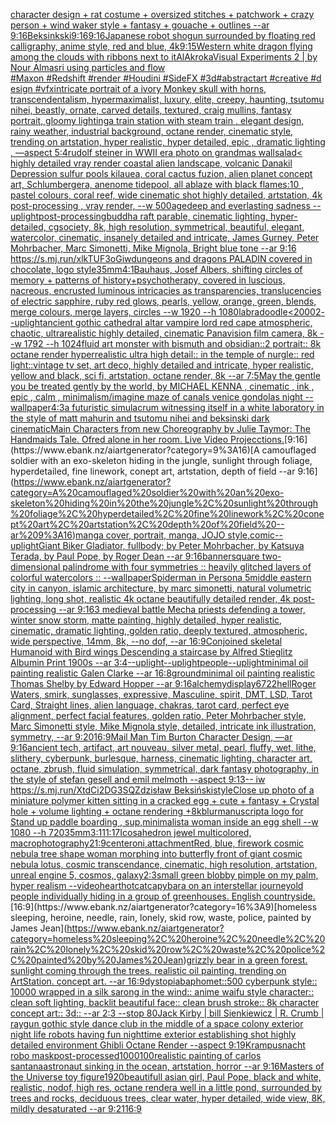 [character design + rat costume + oversized stitches + patchwork + crazy person + wind waker style + fantasy + gouache + outlines --ar 9:16](https://www.ebank.nz/aiartgenerator?category=character%20design%20%2B%20rat%20costume%20%2B%20oversized%20stitches%20%2B%20patchwork%20%2B%20crazy%20person%20%2B%20wind%20waker%20style%20%2B%20fantasy%20%2B%20gouache%20%2B%20outlines%20--ar%209%3A16)[Beksinkski](https://www.ebank.nz/aiartgenerator?category=Beksinkski)[9:16](https://www.ebank.nz/aiartgenerator?category=9%3A16)[9:16](https://www.ebank.nz/aiartgenerator?category=9%3A16)[Japanese robot shogun surrounded by floating red calligraphy, anime style, red and blue, 4k](https://www.ebank.nz/aiartgenerator?category=Japanese%20robot%20shogun%20surrounded%20by%20floating%20red%20calligraphy%2C%20anime%20style%2C%20red%20and%20blue%2C%204k)[9:15](https://www.ebank.nz/aiartgenerator?category=9%3A15)[Western white dragon flying among the clouds with ribbons next to it](https://www.ebank.nz/aiartgenerator?category=Western%20white%20dragon%20flying%20among%20the%20clouds%20with%20ribbons%20next%20to%20it)[AlAkroka](https://www.ebank.nz/aiartgenerator?category=AlAkroka)[Visual Experiments 2 | by Nour Almasri using particles and flow #Maxon #Redshift #render #Houdini #SideFX #3d#abstractart #creative #design #vfx](https://www.ebank.nz/aiartgenerator?category=Visual%20Experiments%202%20%7C%20by%20Nour%20Almasri%20using%20particles%20and%20flow%20%23Maxon%C2%A0%23Redshift%C2%A0%23render%C2%A0%23Houdini%C2%A0%23SideFX%C2%A0%233d%23abstractart%C2%A0%23creative%C2%A0%23design%C2%A0%23vfx)[intricate portrait of a ivory Monkey skull with horns, transcendentalism, hypermaximalist, luxury, elite, creepy, haunting, tsutomu nihei, beastly, ornate, carved details, textured, craig mullins, fantasy portrait, gloomy lighting](https://www.ebank.nz/aiartgenerator?category=intricate%20portrait%20of%20a%20ivory%20Monkey%20skull%20with%20horns%2C%20transcendentalism%2C%20hypermaximalist%2C%20luxury%2C%20elite%2C%20creepy%2C%20haunting%2C%20tsutomu%20nihei%2C%20beastly%2C%20ornate%2C%20carved%20details%2C%20textured%2C%20craig%20mullins%2C%20fantasy%20portrait%2C%20gloomy%20lighting)[a train station with steam train , elegant design, rainy weather, industrial background, octane render, cinematic style, trending on artstation, hyper realistic, hyper detailed, epic , dramatic lighting , —aspect 5:4](https://www.ebank.nz/aiartgenerator?category=a%20train%20station%20with%20steam%20train%20%2C%20elegant%20design%2C%20rainy%20weather%2C%20industrial%20background%2C%20octane%20render%2C%20cinematic%20style%2C%20trending%20on%20artstation%2C%20hyper%20realistic%2C%20hyper%20detailed%2C%20epic%20%2C%20dramatic%20lighting%20%2C%20%E2%80%94aspect%205%3A4)[rudolf steiner in WWII era photo on grandmas wall](https://www.ebank.nz/aiartgenerator?category=rudolf%20steiner%20in%20WWII%20era%20photo%20on%20grandmas%20wall)[salad](https://www.ebank.nz/aiartgenerator?category=salad)[< highly detailed vray render coastal alien landscape, volcanic Danakil Depression sulfur pools kilauea, coral cactus fuzion, alien planet concept art, Schlumbergera, anenome tidepool, all ablaze with black flames:10 , pastel colours, coral reef, wide cinematic shot highly detailed, artstation, 4k post-processing , vray render, --w 500](https://www.ebank.nz/aiartgenerator?category=%3C%20highly%20detailed%20vray%20render%20coastal%20alien%20landscape%2C%20volcanic%20Danakil%20Depression%20sulfur%20pools%20kilauea%2C%20coral%20cactus%20fuzion%2C%20alien%20planet%20concept%20art%2C%20Schlumbergera%2C%20anenome%20tidepool%2C%20all%20ablaze%20with%20black%20flames%3A10%20%2C%20pastel%20colours%2C%20coral%20reef%2C%20wide%20cinematic%20shot%20highly%20detailed%2C%20artstation%2C%204k%20post-processing%20%2C%20vray%20render%2C%20--w%20500)[age](https://www.ebank.nz/aiartgenerator?category=age)[deep and everlasting sadness --uplight](https://www.ebank.nz/aiartgenerator?category=deep%20and%20everlasting%20sadness%20--uplight)[post-processing](https://www.ebank.nz/aiartgenerator?category=post-processing)[buddha raft parable, cinematic lighting, hyper-detailed, cgsociety, 8k, high resolution, symmetrical, beautiful, elegant, watercolor, cinematic, insanely detailed and intricate, James Gurney, Peter Mohrbacher, Marc Simonetti, Mike Mignola, Bright blue tone --ar 9:16  <https://s.mj.run/xlkTUF3oGiw>](https://www.ebank.nz/aiartgenerator?category=buddha%20raft%20parable%2C%20cinematic%20lighting%2C%20hyper-detailed%2C%20cgsociety%2C%208k%2C%20high%20resolution%2C%20symmetrical%2C%20beautiful%2C%20elegant%2C%20watercolor%2C%20cinematic%2C%20insanely%20detailed%20and%20intricate%2C%20James%20Gurney%2C%20Peter%20Mohrbacher%2C%20Marc%20Simonetti%2C%20Mike%20Mignola%2C%20Bright%20blue%20tone%20--ar%209%3A16%20%20%3Chttps%3A//s.mj.run/xlkTUF3oGiw%3E)[dungeons and dragons PALADIN covered in chocolate, logo style](https://www.ebank.nz/aiartgenerator?category=dungeons%20and%20dragons%20PALADIN%20covered%20in%20chocolate%2C%20logo%20style)[35mm](https://www.ebank.nz/aiartgenerator?category=35mm)[4:1](https://www.ebank.nz/aiartgenerator?category=4%3A1)[Bauhaus, Josef Albers,  shifting circles of memory + patterns of history+psychotherapy, covered in luscious, nacreous, encrusted luminous intricacies as transparencies, translucencies of electric sapphire, ruby red glows, pearls, yellow, orange, green, blends, merge colours, merge layers, circles  --w 1920 --h 1080](https://www.ebank.nz/aiartgenerator?category=Bauhaus%2C%20Josef%20Albers%2C%20%20shifting%20circles%20of%20memory%20%2B%20patterns%20of%20history%2Bpsychotherapy%2C%20covered%20in%20luscious%2C%20nacreous%2C%20encrusted%20luminous%20intricacies%20as%20transparencies%2C%20translucencies%20of%20electric%20sapphire%2C%20ruby%20red%20glows%2C%20pearls%2C%20yellow%2C%20orange%2C%20green%2C%20blends%2C%20merge%20colours%2C%20merge%20layers%2C%20circles%20%20--w%201920%20--h%201080)[labradoodle](https://www.ebank.nz/aiartgenerator?category=labradoodle)[<2000](https://www.ebank.nz/aiartgenerator?category=%3C2000)[2](https://www.ebank.nz/aiartgenerator?category=2)[--uplight](https://www.ebank.nz/aiartgenerator?category=--uplight)[ancient gothic cathedral altar vampire lord red cape atmospheric, chaotic, ultrarealistic highly detailed, cinematic Panavision film camera, 8k --w 1792 --h 1024](https://www.ebank.nz/aiartgenerator?category=ancient%20gothic%20cathedral%20altar%20vampire%20lord%20red%20cape%20atmospheric%2C%20chaotic%2C%20ultrarealistic%20highly%20detailed%2C%20cinematic%20Panavision%20film%20camera%2C%208k%20--w%201792%20--h%201024)[fluid art monster with bismuth and obsidian::2 portrait:: 8k octane render hyperrealistic ultra high detail:: in the temple of nurgle:: red light::](https://www.ebank.nz/aiartgenerator?category=fluid%20art%20monster%20with%20bismuth%20and%20obsidian%3A%3A2%20portrait%3A%3A%208k%20octane%20render%20hyperrealistic%20ultra%20high%20detail%3A%3A%20in%20the%20temple%20of%20nurgle%3A%3A%20red%20light%3A%3A)[vintage tv set, art deco, highly detailed and intricate, hyper realistic, yellow and black, sci fi, artstation, octane render, 8k --ar 7:5](https://www.ebank.nz/aiartgenerator?category=vintage%20tv%20set%2C%20art%20deco%2C%20highly%20detailed%20and%20intricate%2C%20hyper%20realistic%2C%20yellow%20and%20black%2C%20sci%20fi%2C%20artstation%2C%20octane%20render%2C%208k%20--ar%207%3A5)[May the gentle you be treated gently by the world, by MICHAEL KENNA , cinematic , ink , epic , calm , minimalism](https://www.ebank.nz/aiartgenerator?category=May%20the%20gentle%20you%20be%20treated%20gently%20by%20the%20world%2C%20by%20MICHAEL%20KENNA%20%2C%20cinematic%20%2C%20ink%20%2C%20epic%20%2C%20calm%20%2C%20minimalism)[/imagine maze of canals venice gondolas night --wallpaper](https://www.ebank.nz/aiartgenerator?category=/imagine%20maze%20of%20canals%20venice%20gondolas%20night%20--wallpaper)[4:3](https://www.ebank.nz/aiartgenerator?category=4%3A3)[a futuristic simulacrum witnessing itself in a white laboratory in the style of matt mahurin and tsutomu nihei and beksinski dark cinematic](https://www.ebank.nz/aiartgenerator?category=a%20futuristic%20simulacrum%20witnessing%20itself%20in%20a%20white%20laboratory%20in%20the%20style%20of%20matt%20mahurin%20and%20tsutomu%20nihei%20and%20beksinski%20dark%20cinematic)[Main Characters from new Choreography by Julie Taymor: The Handmaids Tale. Ofred alone in her room. Live Video Projecctions.](https://www.ebank.nz/aiartgenerator?category=Main%20Characters%20from%20new%20Choreography%20by%20Julie%20Taymor%3A%20The%20Handmaids%20Tale.%20Ofred%20alone%20in%20her%20room.%20Live%20Video%20Projecctions.)[9:16](https://www.ebank.nz/aiartgenerator?category=9%3A16)[A camouflaged soldier with an exo-skeleton hiding in the jungle, sunlight through foliage, hyperdetailed, fine linework, conept art, artstation, depth of field --ar 9:16](https://www.ebank.nz/aiartgenerator?category=A%20camouflaged%20soldier%20with%20an%20exo-skeleton%20hiding%20in%20the%20jungle%2C%20sunlight%20through%20foliage%2C%20hyperdetailed%2C%20fine%20linework%2C%20conept%20art%2C%20artstation%2C%20depth%20of%20field%20--ar%209%3A16)[manga cover, portrait, manga,  JOJO style,](https://www.ebank.nz/aiartgenerator?category=manga%20cover%2C%20portrait%2C%20manga%2C%20%20JOJO%20style%2C)[comic](https://www.ebank.nz/aiartgenerator?category=comic)[--uplight](https://www.ebank.nz/aiartgenerator?category=--uplight)[Giant Biker Gladiator, fullbody; by Peter Mohrbacher, by Katsuya Terada, by Paul Pope, by Roger Dean --ar 9:16](https://www.ebank.nz/aiartgenerator?category=Giant%20Biker%20Gladiator%2C%20fullbody%3B%20by%20Peter%20Mohrbacher%2C%20by%20Katsuya%20Terada%2C%20by%20Paul%20Pope%2C%20by%20Roger%20Dean%20--ar%209%3A16)[banner](https://www.ebank.nz/aiartgenerator?category=banner)[square two-dimensional palindrome with four symmetries :: heavily glitched layers of colorful watercolors :: --wallpaper](https://www.ebank.nz/aiartgenerator?category=square%20two-dimensional%20palindrome%20with%20four%20symmetries%20%3A%3A%20heavily%20glitched%20layers%20of%20colorful%20watercolors%20%3A%3A%20--wallpaper)[Spiderman in Persona 5](https://www.ebank.nz/aiartgenerator?category=Spiderman%20in%20Persona%205)[middle eastern city in canyon, islamic architecture, by marc simonetti, natural volumetric lighting, long shot, realistic 4k octane beautifully detailed render, 4k post-processing --ar 9:16](https://www.ebank.nz/aiartgenerator?category=middle%20eastern%20city%20in%20canyon%2C%20islamic%20architecture%2C%20by%20marc%20simonetti%2C%20natural%20volumetric%20lighting%2C%20long%20shot%2C%20realistic%204k%20octane%20beautifully%20detailed%20render%2C%204k%20post-processing%20--ar%209%3A16)[3 medieval battle Mecha priests defending a tower, winter snow storm, matte painting, highly detailed, hyper realistic, cinematic, dramatic lighting, golden ratio, deeply textured, atmospheric, wide perspective, 14mm, 8k, --no dof, --ar 16:9](https://www.ebank.nz/aiartgenerator?category=3%20medieval%20battle%20Mecha%20priests%20defending%20a%20tower%2C%20winter%20snow%20storm%2C%20matte%20painting%2C%20highly%20detailed%2C%20hyper%20realistic%2C%20cinematic%2C%20dramatic%20lighting%2C%20golden%20ratio%2C%20deeply%20textured%2C%20atmospheric%2C%20wide%20perspective%2C%2014mm%2C%208k%2C%20--no%20dof%2C%20--ar%2016%3A9)[Conjoined skeletal Humanoid with Bird wings Descending a staircase by Alfred Stieglitz Albumin Print 1900s --ar 3:4](https://www.ebank.nz/aiartgenerator?category=Conjoined%20skeletal%20Humanoid%20with%20Bird%20wings%20Descending%20a%20staircase%20by%20Alfred%20Stieglitz%20Albumin%20Print%201900s%20--ar%203%3A4)[--uplight](https://www.ebank.nz/aiartgenerator?category=--uplight)[--uplight](https://www.ebank.nz/aiartgenerator?category=--uplight)[people](https://www.ebank.nz/aiartgenerator?category=people)[--uplight](https://www.ebank.nz/aiartgenerator?category=--uplight)[minimal oil painting realistic Galen Clarke --ar 16:8](https://www.ebank.nz/aiartgenerator?category=minimal%20oil%20painting%20realistic%20Galen%20Clarke%20--ar%2016%3A8)[ground](https://www.ebank.nz/aiartgenerator?category=ground)[minimal oil painting realistic Thomas Shelby by Edward Hopper --ar 9:16](https://www.ebank.nz/aiartgenerator?category=minimal%20oil%20painting%20realistic%20Thomas%20Shelby%20by%20Edward%20Hopper%20--ar%209%3A16)[alchemy](https://www.ebank.nz/aiartgenerator?category=alchemy)[display](https://www.ebank.nz/aiartgenerator?category=display)[6722](https://www.ebank.nz/aiartgenerator?category=6722)[hell](https://www.ebank.nz/aiartgenerator?category=hell)[Roger Waters, smirk, sunglasses, expressive, Masculine, spirit, DMT, LSD, Tarot Card, Straight lines, alien language, chakras, tarot card, perfect eye alignment, perfect facial features, golden ratio, Peter Mohrbacher style, Marc Simonetti style, Mike Mignola style, detailed, intricate ink illustration, symmetry, --ar 9:20](https://www.ebank.nz/aiartgenerator?category=Roger%20Waters%2C%20smirk%2C%20sunglasses%2C%20expressive%2C%20Masculine%2C%20spirit%2C%20DMT%2C%20LSD%2C%20Tarot%20Card%2C%20Straight%20lines%2C%20alien%20language%2C%20chakras%2C%20tarot%20card%2C%20perfect%20eye%20alignment%2C%20perfect%20facial%20features%2C%20golden%20ratio%2C%20Peter%20Mohrbacher%20style%2C%20Marc%20Simonetti%20style%2C%20Mike%20Mignola%20style%2C%20detailed%2C%20intricate%20ink%20illustration%2C%20symmetry%2C%20--ar%209%3A20)[16:9](https://www.ebank.nz/aiartgenerator?category=16%3A9)[Mail Man Tim Burton Character Design, —ar 9:16](https://www.ebank.nz/aiartgenerator?category=Mail%20Man%20Tim%20Burton%20Character%20Design%2C%20%E2%80%94ar%209%3A16)[ancient tech, artifact, art nouveau, silver metal, pearl, fluffy, wet, lithe, slithery, cyberpunk, burlesque, harness, cinematic lighting, character art, octane, zbrush, fluid simulation, symmetrical, dark fantasy photography, in the style of stefan gesell and emil melmoth --aspect 9:13](https://www.ebank.nz/aiartgenerator?category=ancient%20tech%2C%20artifact%2C%20art%20nouveau%2C%20silver%20metal%2C%20pearl%2C%20fluffy%2C%20wet%2C%20lithe%2C%20slithery%2C%20cyberpunk%2C%20burlesque%2C%20harness%2C%20cinematic%20lighting%2C%20character%20art%2C%20octane%2C%20zbrush%2C%20fluid%20simulation%2C%20symmetrical%2C%20dark%20fantasy%20photography%2C%20in%20the%20style%20of%20stefan%20gesell%20and%20emil%20melmoth%20--aspect%209%3A13)[-- iw <https://s.mj.run/XtdCi2DG3SQ>](https://www.ebank.nz/aiartgenerator?category=--%20iw%20%3Chttps%3A//s.mj.run/XtdCi2DG3SQ%3E)[Zdzisław Beksiński](https://www.ebank.nz/aiartgenerator?category=Zdzis%C5%82aw%20Beksi%C5%84ski)[style](https://www.ebank.nz/aiartgenerator?category=style)[Close up photo of a miniature polymer kitten sitting in a cracked egg + cute + fantasy + Crystal hole + volume lighting + octane rendering +8k](https://www.ebank.nz/aiartgenerator?category=Close%20up%20photo%20of%20a%20miniature%20polymer%20kitten%20sitting%20in%20a%20cracked%20egg%20%2B%20cute%20%2B%20fantasy%20%2B%20Crystal%20hole%20%2B%20volume%20lighting%20%2B%20octane%20rendering%20%2B8k)[blur](https://www.ebank.nz/aiartgenerator?category=blur)[manuscript](https://www.ebank.nz/aiartgenerator?category=manuscript)[a logo for Stand up paddle boarding , sup,minimalist](https://www.ebank.nz/aiartgenerator?category=a%20logo%20for%20Stand%20up%20paddle%20boarding%20%2C%20sup%2Cminimalist)[a woman inside an egg shell --w 1080 --h 720](https://www.ebank.nz/aiartgenerator?category=a%20woman%20inside%20an%20egg%20shell%20--w%201080%20--h%20720)[35mm](https://www.ebank.nz/aiartgenerator?category=35mm)[3:1](https://www.ebank.nz/aiartgenerator?category=3%3A1)[11:17](https://www.ebank.nz/aiartgenerator?category=11%3A17)[Icosahedron jewel multicolored, macrophotography](https://www.ebank.nz/aiartgenerator?category=Icosahedron%20jewel%20multicolored%2C%20macrophotography)[21:9](https://www.ebank.nz/aiartgenerator?category=21%3A9)[center](https://www.ebank.nz/aiartgenerator?category=center)[oni,attachment](https://www.ebank.nz/aiartgenerator?category=oni%2Cattachment)[Red, blue, firework cosmic nebula tree shape woman morphing into butterfly front of giant cosmic nebula lotus, cosmic transcendance, cinematic, high resolution, artstation, unreal engine 5, cosmos, galaxy](https://www.ebank.nz/aiartgenerator?category=Red%2C%20blue%2C%20firework%20cosmic%20nebula%20tree%20shape%20woman%20morphing%20into%20butterfly%20front%20of%20giant%20cosmic%20nebula%20lotus%2C%20cosmic%20transcendance%2C%20cinematic%2C%20high%20resolution%2C%20artstation%2C%20unreal%20engine%205%2C%20cosmos%2C%20galaxy)[2:3](https://www.ebank.nz/aiartgenerator?category=2%3A3)[small green blobby pimple on my palm, hyper realism --video](https://www.ebank.nz/aiartgenerator?category=small%20green%20blobby%20pimple%20on%20my%20palm%2C%20hyper%20realism%20--video)[](https://www.ebank.nz/aiartgenerator?category=)[heart](https://www.ebank.nz/aiartgenerator?category=heart)[hotcat](https://www.ebank.nz/aiartgenerator?category=hotcat)[capybara on an interstellar journey](https://www.ebank.nz/aiartgenerator?category=capybara%20on%20an%20interstellar%20journey)[old people individually hiding in a group of greenhouses. English countryside.](https://www.ebank.nz/aiartgenerator?category=old%20people%20individually%20hiding%20in%20a%20group%20of%20greenhouses.%20English%20countryside.)[16:9](https://www.ebank.nz/aiartgenerator?category=16%3A9)[homeless sleeping, heroine, needle, rain, lonely, skid row, waste, police, painted by James Jean](https://www.ebank.nz/aiartgenerator?category=homeless%20sleeping%2C%20heroine%2C%20needle%2C%20rain%2C%20lonely%2C%20skid%20row%2C%20waste%2C%20police%2C%20painted%20by%20James%20Jean)[grizzly bear in a green forest. sunlight coming through the trees. realistic oil painting. trending on ArtStation. concept art. --ar 16:9](https://www.ebank.nz/aiartgenerator?category=grizzly%20bear%20in%20a%20green%20forest.%20sunlight%20coming%20through%20the%20trees.%20realistic%20oil%20painting.%20trending%20on%20ArtStation.%20concept%20art.%20--ar%2016%3A9)[dystopia](https://www.ebank.nz/aiartgenerator?category=dystopia)[baphomet::500 cyberpunk style:: 10000 wrapped in a silk sarong in the wind:: anime waifu style character:: clean soft lighting, backlit beautiful face:: clean brush stroke:: 8k character concept art:: 3d:: --ar 2:3 --stop 80](https://www.ebank.nz/aiartgenerator?category=baphomet%3A%3A500%20cyberpunk%20style%3A%3A%2010000%20wrapped%20in%20a%20silk%20sarong%20in%20the%20wind%3A%3A%20anime%20waifu%20style%20character%3A%3A%20clean%20soft%20lighting%2C%20backlit%20beautiful%20face%3A%3A%20clean%20brush%20stroke%3A%3A%208k%20character%20concept%20art%3A%3A%203d%3A%3A%20--ar%202%3A3%20--stop%2080)[Jack Kirby | bill Sienkiewicz | R. Crumb | raygun gothic style dance club in the middle of a space colony exterior night life robots having fun nighttime exterior establishing shot highly detailed environment Ghibli Octane Render --aspect 9:19](https://www.ebank.nz/aiartgenerator?category=Jack%20Kirby%20%7C%20bill%20Sienkiewicz%20%7C%20R.%20Crumb%20%7C%20raygun%20gothic%20style%20dance%20club%20in%20the%20middle%20of%20a%20space%20colony%20exterior%20night%20life%20robots%20having%20fun%20nighttime%20exterior%20establishing%20shot%20highly%20detailed%20environment%20Ghibli%20Octane%20Render%20--aspect%209%3A19)[Krampusnacht robo mask](https://www.ebank.nz/aiartgenerator?category=Krampusnacht%20robo%20mask)[post-processed](https://www.ebank.nz/aiartgenerator?category=post-processed)[1000100](https://www.ebank.nz/aiartgenerator?category=1000100)[realistic painting of carlos santana](https://www.ebank.nz/aiartgenerator?category=realistic%20painting%20of%20carlos%20santana)[astronaut sinking in the ocean, artstation, horror --ar 9:16](https://www.ebank.nz/aiartgenerator?category=astronaut%20sinking%20in%20the%20ocean%2C%20artstation%2C%20horror%20--ar%209%3A16)[Masters of the Universe toy figure](https://www.ebank.nz/aiartgenerator?category=Masters%20of%20the%20Universe%20toy%20figure)[1920](https://www.ebank.nz/aiartgenerator?category=1920)[beautifull asian girl, Paul Pope, black and white, realistic, nodof, high res, octane render](https://www.ebank.nz/aiartgenerator?category=beautifull%20asian%20girl%2C%20Paul%20Pope%2C%20black%20and%20white%2C%20realistic%2C%20nodof%2C%20high%20res%2C%20octane%20render)[a well in a little pond, surrounded by trees and rocks, deciduous trees, clear water, hyper detailed, wide view, 8K, mildly desaturated --ar 9:21](https://www.ebank.nz/aiartgenerator?category=a%20well%20in%20a%20little%20pond%2C%20surrounded%20by%20trees%20and%20rocks%2C%20deciduous%20trees%2C%20clear%20water%2C%20hyper%20detailed%2C%20wide%20view%2C%208K%2C%20mildly%20desaturated%20--ar%209%3A21)[16:9](https://www.ebank.nz/aiartgenerator?category=16%3A9)